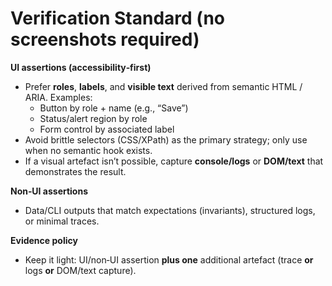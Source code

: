 # Verification Standard (no screenshots required)

**UI assertions (accessibility‑first)**
- Prefer **roles**, **labels**, and **visible text** derived from semantic HTML / ARIA. Examples:
  - Button by role + name (e.g., “Save”)
  - Status/alert region by role
  - Form control by associated label
- Avoid brittle selectors (CSS/XPath) as the primary strategy; only use when no semantic hook exists.
- If a visual artefact isn’t possible, capture **console/logs** or **DOM/text** that demonstrates the result.

**Non‑UI assertions**
- Data/CLI outputs that match expectations (invariants), structured logs, or minimal traces.

**Evidence policy**
- Keep it light: UI/non‑UI assertion **plus one** additional artefact (trace **or** logs **or** DOM/text capture).
